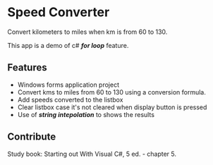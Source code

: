 ﻿# Speed Converter

Convert kilometers to miles when km is from 60 to 130. 

This app is a demo of c#  ***for loop*** feature. 



## Features

* Windows forms application project
* Convert kms to miles from 60 to 130 using a conversion formula. 
* Add speeds converted to the listbox
* Clear listbox case it's not cleared when display button is pressed 
* Use of ***string intepolation*** to shows the results 

## Contribute

Study book:  Starting out With Visual C#, 5 ed. - chapter 5.